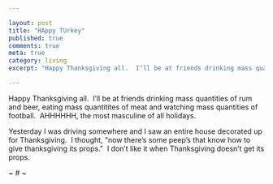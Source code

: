 ```yaml
---

layout: post
title: "HAppy TUrkey"
published: true
comments: true
meta: true
category: living
excerpt: "Happy Thanksgiving all.  I’ll be at friends drinking mass quantities of rum and beer, eating mass quantitites of meat and watching mass quantities of football.  AHHHHHH, the most masculine of all holidays. "

---
```


Happy Thanksgiving all.  I’ll be at friends drinking mass quantities of rum and beer, eating mass quantitites of meat and watching mass quantities of football.  AHHHHHH, the most masculine of all holidays.  

Yesterday I was driving somewhere and I saw an entire house decorated up for Thanksgiving.  I thought, "now there’s some peep’s that know how to give thanksgiving its props."  I don’t like it when Thanksgiving doesn’t get its props.

~ # ~